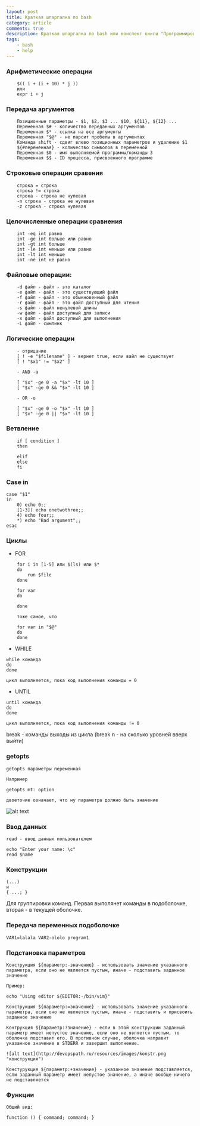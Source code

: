 ```yaml
---
layout: post
title: Краткая шпаргалка по bash
category: article
comments: true
description: Краткая шпаргалка по bash или конспект книги "Программирование командных оболочек в Unix, Linux и OS X"
tags:
    - bash
    - help
---
```


### Арифметические операции

```
    $(( i + (i + 10) * j ))
    или
    expr i + j

```

### Передача аргументов

```
    Позиционные параметры - $1, $2, $3 ... $10, ${11}, ${12} ...
    Переменная $# - количество переданных аргументов
    Переменная $* - ссылка на все аргументы
    Переменная "$@" - не парсит пробелы в аргументах 
    Команда shift - сдвиг влево позиционных параметров и удаление $1
    ${#переменная} - количество символов в переменной
    Переменная $0 - имя выполняемой программы/команды 3
    Переменная $$ - ID процесса, присвоенного программе
```

### Строковые операции сравения

```
    строка = строка
    строка != строка
    строка - строка не нулевая
    -n строка - строка не нулевая
    -z строка - строка нулевая
```

### Целочисленные операции сравнения

```
    int -eq int равно
    int -ge int больше или равно
    int -gt int больше
    int -le int меньше или равно
    int -lt int меньше
    int -ne int не равно
```

### Файловые операции:

```
    -d файл - файл - это каталог
    -e файл - файл - это существующий файл
    -f файл - файл - это обыкновенный файл
    -r файл - файл - это файл доступный для чтения
    -s файл - файл ненулевой длины
    -w файл - файл доступный для записи
    -x файл - файл доступный для выполнения
    -L файл - симлинк
```

### Логические операции

```
    - отрицание
    [ ! -e "$filename" ] - вернет true, если вайл не существует
    [ ! "$x1" != "$x2" ]

    - AND -a

    [ "$x" -ge 0 -a "$x" -lt 10 ]
    [ "$x" -ge 0 && "$x" -lt 10 ]

    - OR -o

    [ "$x" -ge 0 -o "$x" -lt 10 ]
    [ "$x" -ge 0 || "$x" -lt 10 ]
```


### Ветвление

```
    if [ condition ]
    then

    elif
    else
    fi
```

### Case in

```
case "$1"
in
    0) echo 0;;
    [1-3]) echo onetwothree;;
    4) echo four;;
    *) echo "Bad argument";;
esac
```

### Циклы

- FOR

```
    for i in [1-5] или $(ls) или $*
    do
        run $file
    done

    for var
    do

    done 

    тоже самое, что

    for var in "$@"
    do
    done
```

- WHILE

```
while команда
do
done

цикл выполняется, пока код выполнения команды = 0
```

- UNTIL

```
until команда
do
done

цикл выполняется, пока код выполнения команды != 0
```

break - команды выходы из цикла (break n  - на сколько уровней вверх выйти)

### getopts

```
getopts параметры переменная

Например 

getopts mt: option

двоеточие означает, что ну параметра должно быть значение
```

![alt text](http://devopspath.ru/resources/images/getopts.png")

### Ввод данных

```
read - ввод данных пользователем

echo "Enter your name: \c"
read $name
```

### Конструкции

```
(...) 
и
{ ...; }

```
Для группировки команд. Первая выполянет команды в подоболочке, вторая - в текущей оболочке.

### Передача переменных подоболочке

```
VAR1=lalala VAR2-ololo program1
```

### Подстановка параметров

```
Конструкция ${параметр:-значение} - использовать значение указанного параметра, если оно не является пустым, иначе - подставить заданное значение

Пример:

echo "Using editor ${EDITOR:-/bin/vim}"

Конструкция ${параметр:=значение} - использовать значение указанного параметра, если оно не является пустым, иначе - подставить и присвоить заданное значение

Контрукция ${параметр:?значение} - если в этой конструкции заданный параметр имеет непустое значение, если оно не является пустым, то оболочка подставит его. В противном случае, оболочка направит указанное значение в STDERR и завершит выполнение.

![alt text](http://devopspath.ru/resources/images/konstr.png "конструкция")

Констурукция ${параметр:+значение} - указанное значение подставляется, если заданный параметр имеет непустое значение, а иначе вообще ничего не подставляется
```

### Функции

```
Общий вид:

function () { command; command; }
```

